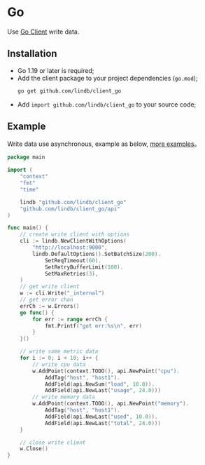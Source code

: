 # Go

Use [Go Client](https://github.com/lindb/client_go) write data.

## Installation

- Go 1.19 or later is required;
- Add the client package to your project dependencies (`go.mod`);
  ```sh
  go get github.com/lindb/client_go
  ```
- Add `import github.com/lindb/client_go` to your source code;

## Example

Write data use asynchronous, example as below, [more examples](https://github.com/lindb/client_go/tree/main/example)。

```go
package main

import (
	"context"
	"fmt"
	"time" 

	lindb "github.com/lindb/client_go"
	"github.com/lindb/client_go/api"
)

func main() {
	// create write client with options
	cli := lindb.NewClientWithOptions(
		"http://localhost:9000",
		lindb.DefaultOptions().SetBatchSize(200).
			SetReqTimeout(60).
			SetRetryBufferLimit(100).
			SetMaxRetries(3),
	)
	// get write client
	w := cli.Write("_internal")
	// get error chan
	errCh := w.Errors()
	go func() {
		for err := range errCh {
			fmt.Printf("got err:%s\n", err)
		}
	}()

	// write some metric data
	for i := 0; i < 10; i++ {
		// write cpu data
		w.AddPoint(context.TODO(), api.NewPoint("cpu").
			AddTag("host", "host1").
			AddField(api.NewSum("load", 10.0)).
			AddField(api.NewLast("usage", 24.0)))
		// write memory data
		w.AddPoint(context.TODO(), api.NewPoint("memory").
			AddTag("host", "host1").
			AddField(api.NewLast("used", 10.0)).
			AddField(api.NewLast("total", 24.0)))
	}

	// close write client
	w.Close()
}
```
